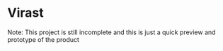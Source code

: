 # Virast

Note: This project is still incomplete and this is just a quick preview and prototype of the product
